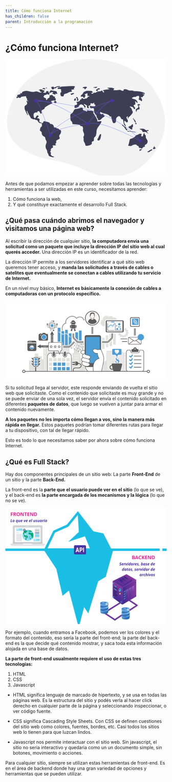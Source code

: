 ```yaml
---
title: Cómo funciona Internet
has_children: false
parent: Introducción a la programación
---
```


# ¿Cómo funciona Internet?
![internet](images/internet-1.png)

Antes de que podamos empezar a aprender sobre todas las tecnologías y herramientas a ser utilizadas en este curso, necesitamos aprender:

1. Cómo funciona la web, 
2. Y qué constituye exactamente el desarrollo Full Stack.

## ¿Qué pasa cuándo abrimos el navegador y visitamos una página web?

Al escribir la dirección de cualquier sitio, **la computadora envía una solicitud como un paquete que incluye la dirección IP del sitio web al cual querés acceder.** Una dirección IP es un identificador de la red. 

La dirección IP permite a los servidores identificar a qué sitio web queremos tener acceso, y **manda las solicitudes a través de cables o satelites que eventualmente se conectan a cables utilizando tu servicio de Internet.**

En un nivel muy básico, **Internet es básicamente la conexión de cables a computadoras con un protocolo específico.** 

![navegador](images/network.png)

Si tu solicitud llega al servidor, este responde enviando de vuelta el sitio web que solicitaste. Como el contenido que solicitaste es muy grande y no se puede enviar de una sola vez, el servidor envía el contenido solicitado en diferentes **paquetes de datos**, que luego se vuelven a juntar para armar el contenido nuevamente.

**A los paquetes no les importa cómo llegan a vos, sino la manera más rápida en llegar.** Estos paquetes podrían tomar diferentes rutas para llegar a tu dispositivo, con tal de llegar rápido.

Esto es todo lo que necesitamos saber por ahora sobre cómo funciona Internet.

## ¿Qué es Full Stack?

Hay dos componentes principales de un sitio web: La parte **Front-End** de un sitio y la parte **Back-End.** 

La front-end es la **parte que el usuario puede ver en el sitio** (lo que se ve), y el back-end es **la parte encargada de los mecanismos y la lógica** (lo que no se ve).

![front-vs-back](images/frontend-backend-iceberg.png)

Por ejemplo, cuando entramos a Facebook, podemos ver los colores y el formato del contenido, eso sería la parte del front-end; la parte del back-end es la que decide qué contenido mostrar, y saca toda esta información alojada en una base de datos. 

**La parte de front-end usualmente requiere el uso de estas tres tecnologías:**
1. HTML
2. CSS
3. Javascript

* HTML significa lenguaje de marcado de hipertexto, y se usa en todas las páginas web. Es la estructura del sitio y podés verla al hacer click derecho en cualquier parte de la página y seleccionando inspeccionar, o ver código fuente.

* CSS significa Cascading Style Sheets. Con CSS se definen cuestiones del sitio web como colores, fuentes, bordes, etc. Casi todos los sitios web lo tienen para que luzcan lindos.

* Javascript nos permite interactuar con el sitio web. Sin javascript, el sitio no seria interactivo y quedaria como un un documento simple, sin botones, movimiento o acciones. 

Para cualquier sitio, siempre se utilizan estas herramientas de front-end. Es en el área de backend donde hay una gran variedad de opciones y herramientas que se pueden utilizar. 





